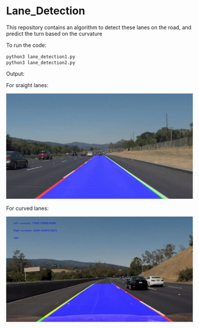 # Lane_Detection
This repository contains an algorithm to detect these lanes on the road, and predict the turn based on the curvature

To run the code:

    python3 lane_detection1.py
    python3 lane_detection2.py
    
Output:

For sraight lanes:

    
<img src="https://github.com/saurabhp369/Lane_Detection/blob/main/Output/lane1.gif">


For curved lanes:


<img src="https://github.com/saurabhp369/Lane_Detection/blob/main/Output/lane2.gif">
